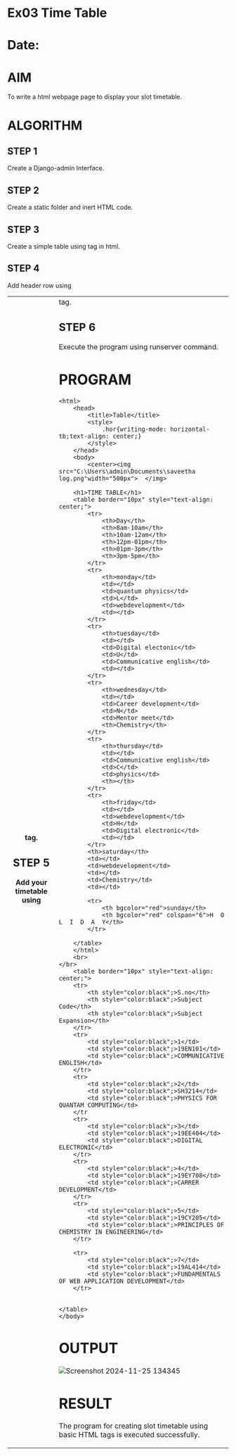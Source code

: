 # Ex03 Time Table
# Date:
# AIM
To write a html webpage page to display your slot timetable.

# ALGORITHM
## STEP 1
Create a Django-admin Interface.

## STEP 2
Create a static folder and inert HTML code.

## STEP 3
Create a simple table using <table> tag in html.

## STEP 4
Add header row using <th> tag.

## STEP 5
Add your timetable using <td> tag.

## STEP 6
Execute the program using runserver command.

# PROGRAM
~~~
<html>
    <head>
        <title>Table</title>
        <style>
            .hor{writing-mode: horizontal-tb;text-align: center;}
        </style>
    </head>
    <body>
        <center><img src="C:\Users\admin\Documents\saveetha log.png"width="500px">  </img>
    
    <h1>TIME TABLE</h1>
    <table border="10px" style="text-align: center;">
        <tr>
            <th>Day</th>
            <th>8am-10am</th>
            <th>10am-12am</th>
            <th>12pm-01pm</th>
            <th>01pm-3pm</th>
            <th>3pm-5pm</th>
        </tr>
        <tr>
            <th>monday</td>
            <td></td>
            <td>quantum physics</td>
            <td>L</td>
            <td>webdevelopment</td>
            <td></td>
        </tr>
        <tr>
            <th>tuesday</td>
            <td></td>
            <td>Digital electonic</td>
            <td>U</td>
            <td>Communicative english</td>
            <td></td>
        </tr>
        <tr>
            <th>wednesday</td>
            <td></td>
            <td>Career development</td>
            <td>N</td>
            <td>Mentor meet</td>
            <th>Chemistry</th>
        </tr>
        <tr>
            <th>thursday</td>
            <td></td>
            <td>Communicative english</td>
            <td>C</td> 
            <td>physics</td>
            <th></th>
        </tr>
        <tr>
            <th>friday</td>
            <td></td>
            <td>webdevelopment</td>
            <td>H</td>
            <td>Digital electronic</td>
            <td></td>
        </tr>
        <th>saturday</th>
        <td></td>
        <td>webdevelopment</td>
        <td></td>
        <td>Chemistry</td>
        <td></td>

        <tr>
            <th bgcolor="red">sunday</th>
            <th bgcolor="red" colspan="6">H  O  L  I  D  A  Y</th>
        </tr>

    </table>
    </html>
    <br>
</br>
    <table border="10px" style="text-align: center;">
    <tr>
        <th style="color:black";>S.no</th>
        <th style="color:black";>Subject Code</th>
        <th style="color:black";>Subject Expansion</th>
    </tr>
    <tr>
        <td style="color:black";>1</td>
        <td style="color:black";>19EN101</td>
        <td style="color:black";>COMMUNICATIVE ENGLISH</td>
    </tr>
    <tr>
        <td style="color:black";>2</td>
        <td style="color:black";>SH3214</td>
        <td style="color:black";>PHYSICS FOR QUANTAM COMPUTING</td>
    </tr
    <tr>
        <td style="color:black";>3</td>
        <td style="color:black";>19EE404</td>
        <td style="color:black";>DIGITAL ELECTRONIC</td>
    </tr>
    <tr>
        <td style="color:black";>4</td>
        <td style="color:black";>19EY708</td>
        <td style="color:black";>CARRER DEVELOPMENT</td>
    </tr>
    <tr>
        <td style="color:black";>5</td>
        <td style="color:black";>19CY205</td>
        <td style="color:black";>PRINCIPLES OF CHEMISTRY IN ENGINEERING</td>
    </tr>
   
    <tr>
        <td style="color:black";>7</td>
        <td style="color:black";>19AL414</td>
        <td style="color:black";>FUNDAMENTALS OF WEB APPLICATION DEVELOPMENT</td>
    </tr>
    
    
</table>
</body>
~~~
# OUTPUT
![Screenshot 2024-11-25 134345](https://github.com/user-attachments/assets/27dcd985-270f-4b5e-b250-3e40efb2f4d2)

# RESULT
The program for creating slot timetable using basic HTML tags is executed successfully.
